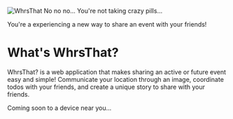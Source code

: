 ![WhrsThat](https://raw.githubusercontent.com/whrsthat/whrsthat/landing_page/whrsthat/public/mugatu-meme.jpg)
No no no... You're not taking crazy pills...

You're a experiencing a new way to share an event with your friends!

What's WhrsThat?
========================

WhrsThat? is a web application that makes sharing an active or future event easy and simple! Communicate your location through an image, coordinate todos with your friends, and create a unique story to share with your friends.

Coming soon to a device near you...